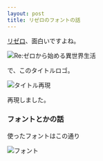 ```yaml
---
layout: post
title: リゼロのフォントの話
---
```


[リゼロ](http://re-zero-anime.jp/)、面白いですよね。

![Re:ゼロから始める異世界生活](http://theoria24.github.io/images/rezero1.png "Logo")

で、このタイトルロゴ。

![タイトル再現](http://theoria24.github.io/images/rezero2.png)

再現しました。

### フォントとかの話

使ったフォントはこの通り

![フォント](http://theoria24.github.io/images/rezero3.png)